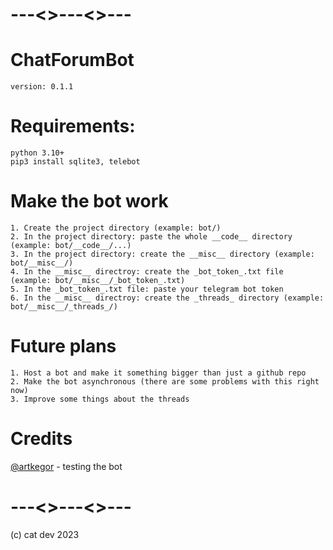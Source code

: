 # ---<>---<>---
# ChatForumBot
```
version: 0.1.1
```
# Requirements:
```
python 3.10+
pip3 install sqlite3, telebot
```
# Make the bot work
```
1. Create the project directory (example: bot/)
2. In the project directory: paste the whole __code__ directory (example: bot/__code__/...)
3. In the project directory: create the __misc__ directory (example: bot/__misc__/)
4. In the __misc__ directroy: create the _bot_token_.txt file (example: bot/__misc__/_bot_token_.txt)
5. In the _bot_token_.txt file: paste your telegram bot token
6. In the __misc__ directroy: create the _threads_ directory (example: bot/__misc__/_threads_/)
```
# Future plans
```
1. Host a bot and make it something bigger than just a github repo
2. Make the bot asynchronous (there are some problems with this right now)
3. Improve some things about the threads
```
# Credits
[@artkegor](https://github.com/artkegor) - testing the bot
# ---<>---<>---
(c) cat dev 2023
